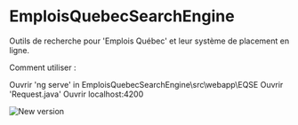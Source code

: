 # EmploisQuebecSearchEngine

Outils de recherche pour 'Emplois Québec' et leur système de placement en ligne.

Comment utiliser : 

Ouvrir 'ng serve' in EmploisQuebecSearchEngine\src\webapp\EQSE
Ouvrir 'Request.java'
Ouvrir localhost:4200

![New version](https://i.imgur.com/MNvwkmS.png "New version")
